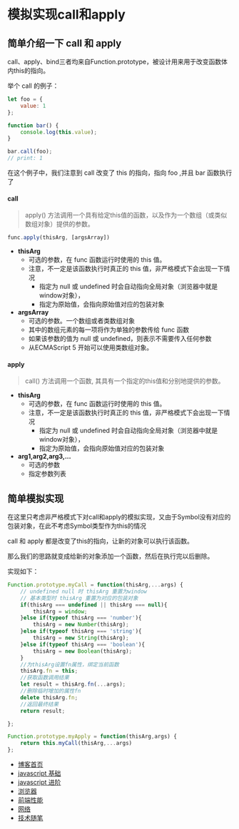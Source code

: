 # 模拟实现call和apply

## 简单介绍一下 call 和 apply
call、apply、bind三者均来自Function.prototype，被设计用来用于改变函数体内this的指向。

举个 call 的例子：
```javascript
let foo = {
    value: 1
};

function bar() {
    console.log(this.value);
}

bar.call(foo); 
// print: 1
```
在这个例子中，我们注意到 call 改变了 this 的指向，指向 foo ,并且 bar 函数执行了

#### call
> apply() 方法调用一个具有给定this值的函数，以及作为一个数组（或类似数组对象）提供的参数。    
```javascript
func.apply(thisArg, [argsArray])
```
+ **thisArg** 
    + 可选的参数，在 func 函数运行时使用的 this 值。
    + 注意，不一定是该函数执行时真正的 this 值，非严格模式下会出现一下情况
        + 指定为 null 或 undefined 时会自动指向全局对象（浏览器中就是window对象），
        + 指定为原始值，会指向原始值对应的包装对象
+ **argsArray**
    + 可选的参数。一个数组或者类数组对象
    + 其中的数组元素的每一项将作为单独的参数传给 func 函数
    + 如果该参数的值为 null 或  undefined，则表示不需要传入任何参数
    + 从ECMAScript 5 开始可以使用类数组对象。
    
#### apply
> call() 方法调用一个函数, 其具有一个指定的this值和分别地提供的参数。
+ **thisArg** 
    + 可选的参数，在 func 函数运行时使用的 this 值。
    + 注意，不一定是该函数执行时真正的 this 值，非严格模式下会出现一下情况
        + 指定为 null 或 undefined 时会自动指向全局对象（浏览器中就是window对象），
        + 指定为原始值，会指向原始值对应的包装对象
+ **arg1,arg2,arg3,...**
    + 可选的参数
    + 指定参数列表
    
## 简单模拟实现
在这里只考虑非严格模式下对call和apply的模拟实现，又由于Symbol没有对应的包装对象，在此不考虑Symbol类型作为this的情况

call 和 apply 都是改变了this的指向，让新的对象可以执行该函数。

那么我们的思路就变成给新的对象添加一个函数，然后在执行完以后删除。

实现如下：

```javascript
Function.prototype.myCall = function(thisArg,...args) {
	// undefined null 时 thisArg 重置为window
	// 基本类型时 thisArg 重置为对应的包装对象
	if(thisArg === undefined || thisArg === null){
		thisArg = window;
	}else if(typeof thisArg === 'number'){
		thisArg = new Number(thisArg);
	}else if(typeof thisArg === 'string'){
		thisArg = new String(thisArg);
	}else if(typeof thisArg === 'boolean'){
		thisArg = new Boolean(thisArg);
	}
	//为thisArg设置fn属性，绑定当前函数
	thisArg.fn = this;
	//获取函数调用结果
	let result = thisArg.fn(...args);
	//删除临时增加的属性fn
	delete thisArg.fn;
	//返回最终结果
	return result;

};

Function.prototype.myApply = function(thisArg,args) {
	return this.myCall(thisArg,...args)
};
```


+ [博客首页](https://github.com/chenqf/blog)
+ [javascript 基础](https://github.com/chenqf/blog/blob/master/articles/javascript基础)
+ [javascript 进阶](https://github.com/chenqf/blog/blob/master/articles/javascript进阶)
+ [浏览器](https://github.com/chenqf/blog/blob/master/articles/浏览器)
+ [前端性能](https://github.com/chenqf/blog/blob/master/articles/前端性能)
+ [网络](https://github.com/chenqf/blog/blob/master/articles/网络)
+ [技术随笔](https://github.com/chenqf/blog/blob/master/articles/技术随笔)
